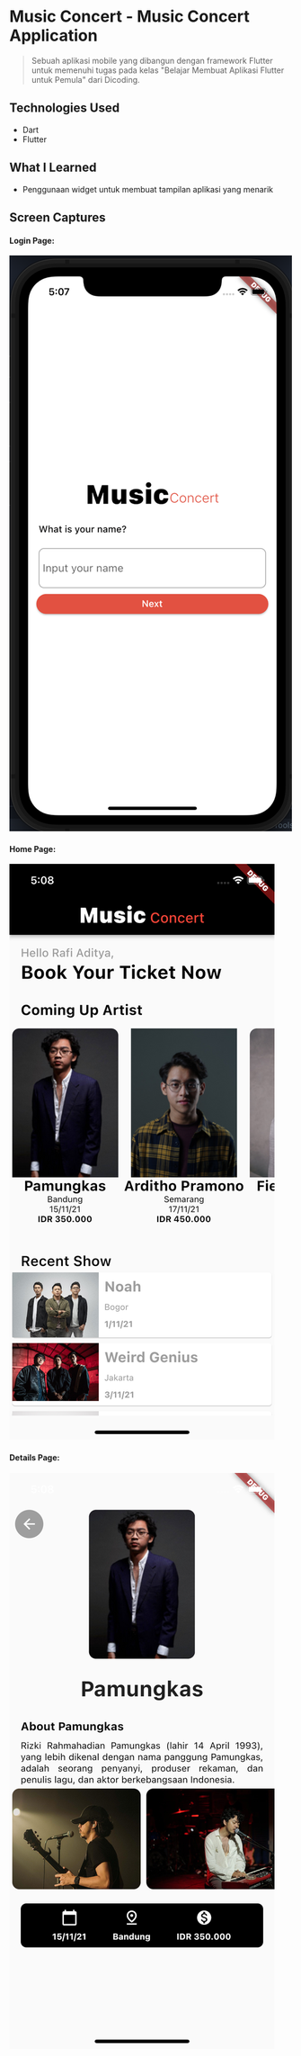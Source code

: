 # Music Concert - Music Concert Application
> Sebuah aplikasi mobile yang dibangun dengan framework Flutter untuk memenuhi tugas pada kelas "Belajar Membuat Aplikasi Flutter untuk Pemula" dari Dicoding.

## Technologies Used
* Dart
* Flutter

## What I Learned
* Penggunaan widget untuk membuat tampilan aplikasi yang menarik

## Screen Captures
#### Login Page:
![Login Page](./images/ss1.png)

#### Home Page:
![Home Page](./images/ss2.png)

#### Details Page:
![Details Page](./images/ss3.png)
